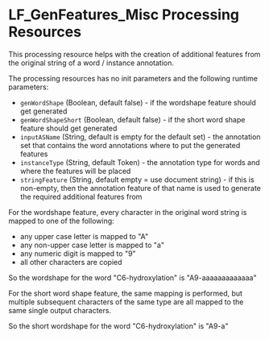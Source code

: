 # LF_GenFeatures_Misc Processing Resources

This processing resource helps with the creation of additional features from the original
string of a word / instance annotation.

The processing resources has no init parameters and the following runtime parameters:
* `genWordShape` (Boolean, default false) - if the wordshape feature should get generated
* `genWordShapeShort` (Boolean, default false) - if the short word shape feature should get generated
* `inputASName` (String, default is empty for the default set) - the annotation set that contains the word annotations where to put the generated features
* `instanceType` (String, default Token) - the annotation type for words and where the features will be placed
* `stringFeature` (String, default empty = use document string) - if this is non-empty, then the annotation feature of that name is used to generate the required additional features from

For the wordshape feature, every character in the original word string is mapped to one
of the following:
* any upper case letter is mapped to "A"
* any non-upper case letter is mapped to "a"
* any numeric digit is mapped to "9"
* all other characters are copied

So the wordshape for the word "C6-hydroxylation" is "A9-aaaaaaaaaaaaa"

For the short word shape feature, the same mapping is performed, but multiple
subsequent characters of the same type are all mapped to the same single output characters.

So the short wordshape for the word "C6-hydroxylation" is "A9-a"
